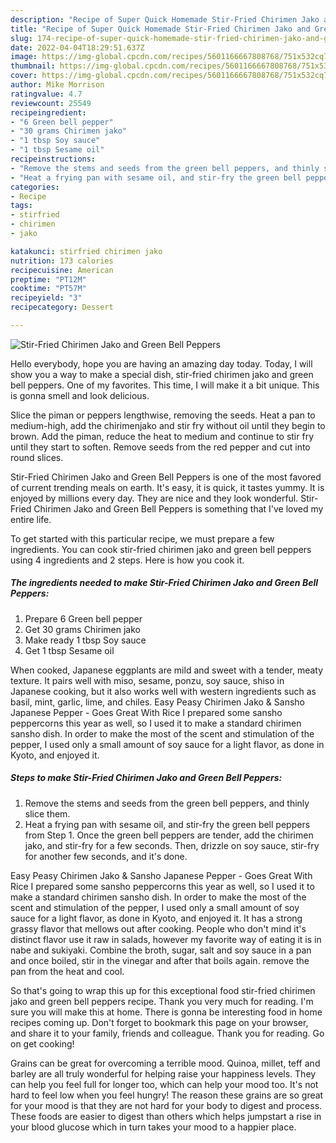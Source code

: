 ```yaml
---
description: "Recipe of Super Quick Homemade Stir-Fried Chirimen Jako and Green Bell Peppers"
title: "Recipe of Super Quick Homemade Stir-Fried Chirimen Jako and Green Bell Peppers"
slug: 174-recipe-of-super-quick-homemade-stir-fried-chirimen-jako-and-green-bell-peppers
date: 2022-04-04T18:29:51.637Z
image: https://img-global.cpcdn.com/recipes/5601166667808768/751x532cq70/stir-fried-chirimen-jako-and-green-bell-peppers-recipe-main-photo.jpg
thumbnail: https://img-global.cpcdn.com/recipes/5601166667808768/751x532cq70/stir-fried-chirimen-jako-and-green-bell-peppers-recipe-main-photo.jpg
cover: https://img-global.cpcdn.com/recipes/5601166667808768/751x532cq70/stir-fried-chirimen-jako-and-green-bell-peppers-recipe-main-photo.jpg
author: Mike Morrison
ratingvalue: 4.7
reviewcount: 25549
recipeingredient:
- "6 Green bell pepper"
- "30 grams Chirimen jako"
- "1 tbsp Soy sauce"
- "1 tbsp Sesame oil"
recipeinstructions:
- "Remove the stems and seeds from the green bell peppers, and thinly slice them."
- "Heat a frying pan with sesame oil, and stir-fry the green bell peppers from Step 1. Once the green bell peppers are tender, add the chirimen jako, and stir-fry for a few seconds. Then, drizzle on soy sauce, stir-fry for another few seconds, and it&#39;s done."
categories:
- Recipe
tags:
- stirfried
- chirimen
- jako

katakunci: stirfried chirimen jako 
nutrition: 173 calories
recipecuisine: American
preptime: "PT12M"
cooktime: "PT57M"
recipeyield: "3"
recipecategory: Dessert

---
```



![Stir-Fried Chirimen Jako and Green Bell Peppers](https://img-global.cpcdn.com/recipes/5601166667808768/751x532cq70/stir-fried-chirimen-jako-and-green-bell-peppers-recipe-main-photo.jpg)

Hello everybody, hope you are having an amazing day today. Today, I will show you a way to make a special dish, stir-fried chirimen jako and green bell peppers. One of my favorites. This time, I will make it a bit unique. This is gonna smell and look delicious.

Slice the piman or peppers lengthwise, removing the seeds. Heat a pan to medium-high, add the chirimenjako and stir fry without oil until they begin to brown. Add the piman, reduce the heat to medium and continue to stir fry until they start to soften. Remove seeds from the red pepper and cut into round slices.

Stir-Fried Chirimen Jako and Green Bell Peppers is one of the most favored of current trending meals on earth. It's easy, it is quick, it tastes yummy. It is enjoyed by millions every day. They are nice and they look wonderful. Stir-Fried Chirimen Jako and Green Bell Peppers is something that I've loved my entire life.


To get started with this particular recipe, we must prepare a few ingredients. You can cook stir-fried chirimen jako and green bell peppers using 4 ingredients and 2 steps. Here is how you cook it.

<!--inarticleads1-->

##### The ingredients needed to make Stir-Fried Chirimen Jako and Green Bell Peppers:

1. Prepare 6 Green bell pepper
1. Get 30 grams Chirimen jako
1. Make ready 1 tbsp Soy sauce
1. Get 1 tbsp Sesame oil


When cooked, Japanese eggplants are mild and sweet with a tender, meaty texture. It pairs well with miso, sesame, ponzu, soy sauce, shiso in Japanese cooking, but it also works well with western ingredients such as basil, mint, garlic, lime, and chiles. Easy Peasy Chirimen Jako &amp; Sansho Japanese Pepper - Goes Great With Rice I prepared some sansho peppercorns this year as well, so I used it to make a standard chirimen sansho dish. In order to make the most of the scent and stimulation of the pepper, I used only a small amount of soy sauce for a light flavor, as done in Kyoto, and enjoyed it. 

<!--inarticleads2-->

##### Steps to make Stir-Fried Chirimen Jako and Green Bell Peppers:

1. Remove the stems and seeds from the green bell peppers, and thinly slice them.
1. Heat a frying pan with sesame oil, and stir-fry the green bell peppers from Step 1. Once the green bell peppers are tender, add the chirimen jako, and stir-fry for a few seconds. Then, drizzle on soy sauce, stir-fry for another few seconds, and it&#39;s done.


Easy Peasy Chirimen Jako &amp; Sansho Japanese Pepper - Goes Great With Rice I prepared some sansho peppercorns this year as well, so I used it to make a standard chirimen sansho dish. In order to make the most of the scent and stimulation of the pepper, I used only a small amount of soy sauce for a light flavor, as done in Kyoto, and enjoyed it. It has a strong grassy flavor that mellows out after cooking. People who don&#39;t mind it&#39;s distinct flavor use it raw in salads, however my favorite way of eating it is in nabe and sukiyaki. Combine the broth, sugar, salt and soy sauce in a pan and once boiled, stir in the vinegar and after that boils again. remove the pan from the heat and cool. 

So that's going to wrap this up for this exceptional food stir-fried chirimen jako and green bell peppers recipe. Thank you very much for reading. I'm sure you will make this at home. There is gonna be interesting food in home recipes coming up. Don't forget to bookmark this page on your browser, and share it to your family, friends and colleague. Thank you for reading. Go on get cooking!

Grains can be great for overcoming a terrible mood. Quinoa, millet, teff and barley are all truly wonderful for helping raise your happiness levels. They can help you feel full for longer too, which can help your mood too. It's not hard to feel low when you feel hungry! The reason these grains are so great for your mood is that they are not hard for your body to digest and process. These foods are easier to digest than others which helps jumpstart a rise in your blood glucose which in turn takes your mood to a happier place.

